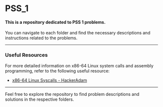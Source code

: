# PSS_1

#### This is a repository dedicated to PSS 1 problems.

You can navigate to each folder and find the necessary descriptions and instructions related to the problems.

---

### Useful Resources

For more detailed information on x86-64 Linux system calls and assembly programming, refer to the following useful resource:

- [x86-64 Linux Syscalls - HackerAdam](https://hackeradam.com/x86-64-linux-syscalls/)

---

Feel free to explore the repository to find problem descriptions and solutions in the respective folders.
